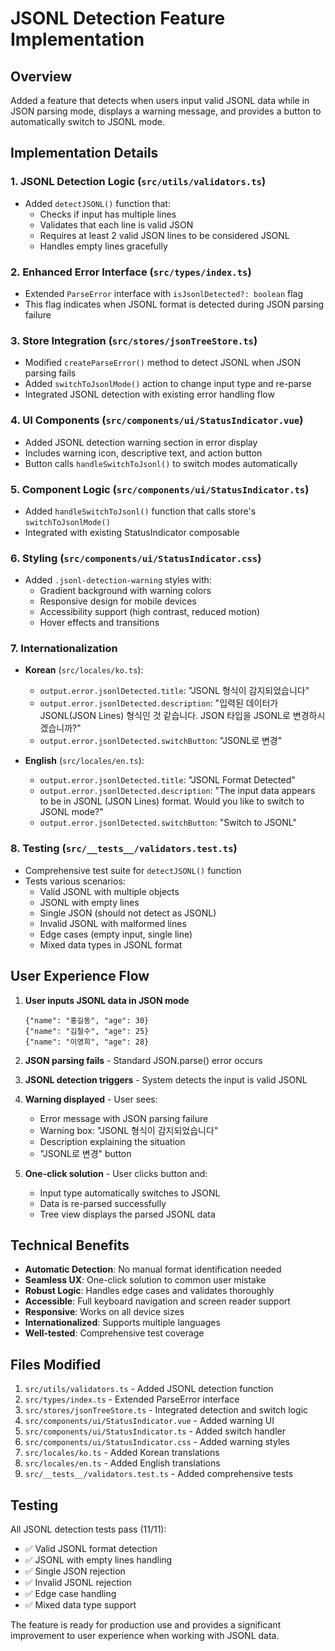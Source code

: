 # JSONL Detection Feature Implementation

## Overview
Added a feature that detects when users input valid JSONL data while in JSON parsing mode, displays a warning message, and provides a button to automatically switch to JSONL mode.

## Implementation Details

### 1. JSONL Detection Logic (`src/utils/validators.ts`)
- Added `detectJSONL()` function that:
  - Checks if input has multiple lines
  - Validates that each line is valid JSON
  - Requires at least 2 valid JSON lines to be considered JSONL
  - Handles empty lines gracefully

### 2. Enhanced Error Interface (`src/types/index.ts`)
- Extended `ParseError` interface with `isJsonlDetected?: boolean` flag
- This flag indicates when JSONL format is detected during JSON parsing failure

### 3. Store Integration (`src/stores/jsonTreeStore.ts`)
- Modified `createParseError()` method to detect JSONL when JSON parsing fails
- Added `switchToJsonlMode()` action to change input type and re-parse
- Integrated JSONL detection with existing error handling flow

### 4. UI Components (`src/components/ui/StatusIndicator.vue`)
- Added JSONL detection warning section in error display
- Includes warning icon, descriptive text, and action button
- Button calls `handleSwitchToJsonl()` to switch modes automatically

### 5. Component Logic (`src/components/ui/StatusIndicator.ts`)
- Added `handleSwitchToJsonl()` function that calls store's `switchToJsonlMode()`
- Integrated with existing StatusIndicator composable

### 6. Styling (`src/components/ui/StatusIndicator.css`)
- Added `.jsonl-detection-warning` styles with:
  - Gradient background with warning colors
  - Responsive design for mobile devices
  - Accessibility support (high contrast, reduced motion)
  - Hover effects and transitions

### 7. Internationalization
- **Korean** (`src/locales/ko.ts`):
  - `output.error.jsonlDetected.title`: "JSONL 형식이 감지되었습니다"
  - `output.error.jsonlDetected.description`: "입력된 데이터가 JSONL(JSON Lines) 형식인 것 같습니다. JSON 타입을 JSONL로 변경하시겠습니까?"
  - `output.error.jsonlDetected.switchButton`: "JSONL로 변경"

- **English** (`src/locales/en.ts`):
  - `output.error.jsonlDetected.title`: "JSONL Format Detected"
  - `output.error.jsonlDetected.description`: "The input data appears to be in JSONL (JSON Lines) format. Would you like to switch to JSONL mode?"
  - `output.error.jsonlDetected.switchButton`: "Switch to JSONL"

### 8. Testing (`src/__tests__/validators.test.ts`)
- Comprehensive test suite for `detectJSONL()` function
- Tests various scenarios:
  - Valid JSONL with multiple objects
  - JSONL with empty lines
  - Single JSON (should not detect as JSONL)
  - Invalid JSONL with malformed lines
  - Edge cases (empty input, single line)
  - Mixed data types in JSONL format

## User Experience Flow

1. **User inputs JSONL data in JSON mode**
   ```
   {"name": "홍길동", "age": 30}
   {"name": "김철수", "age": 25}
   {"name": "이영희", "age": 28}
   ```

2. **JSON parsing fails** - Standard JSON.parse() error occurs

3. **JSONL detection triggers** - System detects the input is valid JSONL

4. **Warning displayed** - User sees:
   - Error message with JSON parsing failure
   - Warning box: "JSONL 형식이 감지되었습니다"
   - Description explaining the situation
   - "JSONL로 변경" button

5. **One-click solution** - User clicks button and:
   - Input type automatically switches to JSONL
   - Data is re-parsed successfully
   - Tree view displays the parsed JSONL data

## Technical Benefits

- **Automatic Detection**: No manual format identification needed
- **Seamless UX**: One-click solution to common user mistake
- **Robust Logic**: Handles edge cases and validates thoroughly
- **Accessible**: Full keyboard navigation and screen reader support
- **Responsive**: Works on all device sizes
- **Internationalized**: Supports multiple languages
- **Well-tested**: Comprehensive test coverage

## Files Modified

1. `src/utils/validators.ts` - Added JSONL detection function
2. `src/types/index.ts` - Extended ParseError interface
3. `src/stores/jsonTreeStore.ts` - Integrated detection and switch logic
4. `src/components/ui/StatusIndicator.vue` - Added warning UI
5. `src/components/ui/StatusIndicator.ts` - Added switch handler
6. `src/components/ui/StatusIndicator.css` - Added warning styles
7. `src/locales/ko.ts` - Added Korean translations
8. `src/locales/en.ts` - Added English translations
9. `src/__tests__/validators.test.ts` - Added comprehensive tests

## Testing

All JSONL detection tests pass (11/11):
- ✅ Valid JSONL format detection
- ✅ JSONL with empty lines handling
- ✅ Single JSON rejection
- ✅ Invalid JSONL rejection
- ✅ Edge case handling
- ✅ Mixed data type support

The feature is ready for production use and provides a significant improvement to user experience when working with JSONL data.